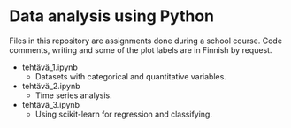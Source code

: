 # Data analysis using Python
Files in this repository are assignments done during a school course. Code comments, writing and some of the plot labels are in Finnish by request.
- tehtävä_1.ipynb
  - Datasets with categorical and quantitative variables.
- tehtävä_2.ipynb
  - Time series analysis.
- tehtävä_3.ipynb
  - Using scikit-learn for regression and classifying.
